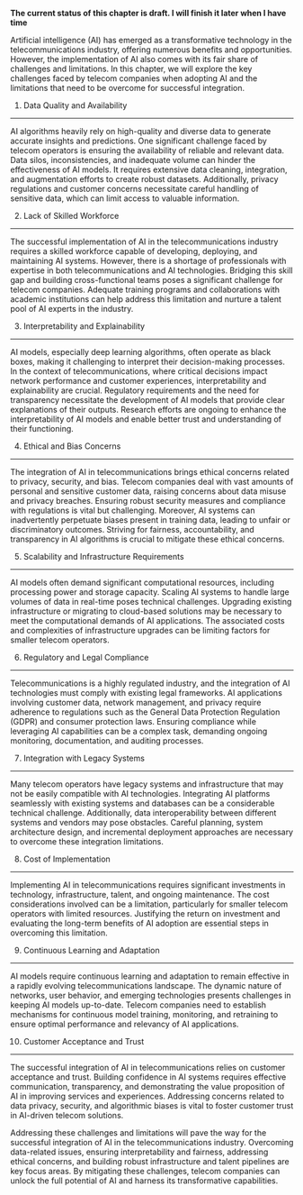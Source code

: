 **The current status of this chapter is draft. I will finish it later when I have time**

Artificial intelligence (AI) has emerged as a transformative technology in the telecommunications industry, offering numerous benefits and opportunities. However, the implementation of AI also comes with its fair share of challenges and limitations. In this chapter, we will explore the key challenges faced by telecom companies when adopting AI and the limitations that need to be overcome for successful integration.

1. Data Quality and Availability
--------------------------------

AI algorithms heavily rely on high-quality and diverse data to generate accurate insights and predictions. One significant challenge faced by telecom operators is ensuring the availability of reliable and relevant data. Data silos, inconsistencies, and inadequate volume can hinder the effectiveness of AI models. It requires extensive data cleaning, integration, and augmentation efforts to create robust datasets. Additionally, privacy regulations and customer concerns necessitate careful handling of sensitive data, which can limit access to valuable information.

2. Lack of Skilled Workforce
----------------------------

The successful implementation of AI in the telecommunications industry requires a skilled workforce capable of developing, deploying, and maintaining AI systems. However, there is a shortage of professionals with expertise in both telecommunications and AI technologies. Bridging this skill gap and building cross-functional teams poses a significant challenge for telecom companies. Adequate training programs and collaborations with academic institutions can help address this limitation and nurture a talent pool of AI experts in the industry.

3. Interpretability and Explainability
--------------------------------------

AI models, especially deep learning algorithms, often operate as black boxes, making it challenging to interpret their decision-making processes. In the context of telecommunications, where critical decisions impact network performance and customer experiences, interpretability and explainability are crucial. Regulatory requirements and the need for transparency necessitate the development of AI models that provide clear explanations of their outputs. Research efforts are ongoing to enhance the interpretability of AI models and enable better trust and understanding of their functioning.

4. Ethical and Bias Concerns
----------------------------

The integration of AI in telecommunications brings ethical concerns related to privacy, security, and bias. Telecom companies deal with vast amounts of personal and sensitive customer data, raising concerns about data misuse and privacy breaches. Ensuring robust security measures and compliance with regulations is vital but challenging. Moreover, AI systems can inadvertently perpetuate biases present in training data, leading to unfair or discriminatory outcomes. Striving for fairness, accountability, and transparency in AI algorithms is crucial to mitigate these ethical concerns.

5. Scalability and Infrastructure Requirements
----------------------------------------------

AI models often demand significant computational resources, including processing power and storage capacity. Scaling AI systems to handle large volumes of data in real-time poses technical challenges. Upgrading existing infrastructure or migrating to cloud-based solutions may be necessary to meet the computational demands of AI applications. The associated costs and complexities of infrastructure upgrades can be limiting factors for smaller telecom operators.

6. Regulatory and Legal Compliance
----------------------------------

Telecommunications is a highly regulated industry, and the integration of AI technologies must comply with existing legal frameworks. AI applications involving customer data, network management, and privacy require adherence to regulations such as the General Data Protection Regulation (GDPR) and consumer protection laws. Ensuring compliance while leveraging AI capabilities can be a complex task, demanding ongoing monitoring, documentation, and auditing processes.

7. Integration with Legacy Systems
----------------------------------

Many telecom operators have legacy systems and infrastructure that may not be easily compatible with AI technologies. Integrating AI platforms seamlessly with existing systems and databases can be a considerable technical challenge. Additionally, data interoperability between different systems and vendors may pose obstacles. Careful planning, system architecture design, and incremental deployment approaches are necessary to overcome these integration limitations.

8. Cost of Implementation
-------------------------

Implementing AI in telecommunications requires significant investments in technology, infrastructure, talent, and ongoing maintenance. The cost considerations involved can be a limitation, particularly for smaller telecom operators with limited resources. Justifying the return on investment and evaluating the long-term benefits of AI adoption are essential steps in overcoming this limitation.

9. Continuous Learning and Adaptation
-------------------------------------

AI models require continuous learning and adaptation to remain effective in a rapidly evolving telecommunications landscape. The dynamic nature of networks, user behavior, and emerging technologies presents challenges in keeping AI models up-to-date. Telecom companies need to establish mechanisms for continuous model training, monitoring, and retraining to ensure optimal performance and relevancy of AI applications.

10. Customer Acceptance and Trust
---------------------------------

The successful integration of AI in telecommunications relies on customer acceptance and trust. Building confidence in AI systems requires effective communication, transparency, and demonstrating the value proposition of AI in improving services and experiences. Addressing concerns related to data privacy, security, and algorithmic biases is vital to foster customer trust in AI-driven telecom solutions.

Addressing these challenges and limitations will pave the way for the successful integration of AI in the telecommunications industry. Overcoming data-related issues, ensuring interpretability and fairness, addressing ethical concerns, and building robust infrastructure and talent pipelines are key focus areas. By mitigating these challenges, telecom companies can unlock the full potential of AI and harness its transformative capabilities.
